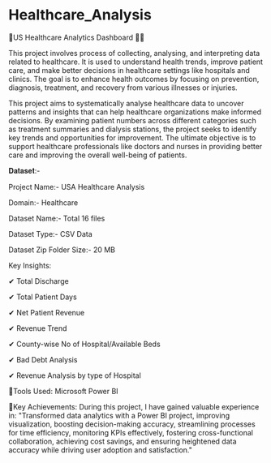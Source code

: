 # Healthcare_Analysis
🏥US Healthcare Analytics Dashboard 🏥🚀

This project involves process of collecting, analysing, and interpreting data related to healthcare. It is used to understand health trends, improve patient care, and make better decisions in healthcare settings like hospitals and clinics. The goal is to enhance health outcomes by focusing on prevention, diagnosis, treatment, and recovery from various illnesses or injuries.

This project aims to systematically analyse healthcare data to uncover patterns and insights that can help healthcare organizations make informed decisions. By examining patient numbers across different categories such as treatment summaries and dialysis stations, the project seeks to identify key trends and opportunities for improvement. The ultimate objective is to support healthcare professionals like doctors and nurses in providing better care and improving the overall well-being of patients.

𝐃𝐚𝐭𝐚𝐬𝐞𝐭:-

Project Name:- USA Healthcare Analysis

Domain:- Healthcare

Dataset Name:- Total 16 files

Dataset Type:- CSV Data

Dataset Zip Folder Size:- 20 MB


Key Insights:

✔ Total Discharge

✔ Total Patient Days

✔ Net Patient Revenue

✔ Revenue Trend

✔ County-wise No of Hospital/Available Beds

✔ Bad Debt Analysis

✔ Revenue Analysis by type of Hospital

🌟Tools Used: Microsoft Power BI

🔑Key Achievements:
During this project, I have gained valuable experience in:
"Transformed data analytics with a Power BI project, improving visualization, boosting decision-making accuracy, streamlining processes for time efficiency, monitoring KPIs effectively, fostering cross-functional collaboration, achieving cost savings, and ensuring heightened data accuracy while driving user adoption and satisfaction."



